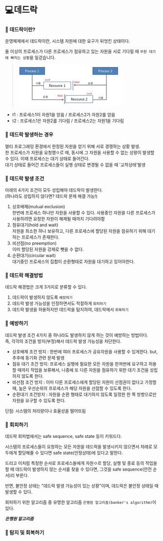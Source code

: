 # 💻데드락

### 🎈 데드락이란?

운영체제에서 데드락이란, 시스템 자원에 대한 요구가 뒤엉킨 상태이다.

둘 이상의 프로세스가 다른 프로세스가 점유하고 있는 자원을 서로 기다릴 때 `무한 대기에 빠지는 상황`을 일걷습니다.

> ![Alt text](image-12.png)
* t1 : 프로세스1이 자원1을 얻음 / 프로세스2가 자원2를 얻음
* t2 : 프로세스1은 자원2를 기다림 / 프로세스2는 자원1을 기다림

### 🎈 데드락 발생하는 경우
멀티 프로그래밍 환경에서 한정된 자원을 얻기 위해 서로 경쟁하는 상황 발생.\
한 프로세스가 자원을 요청했ㅇ르 때, 동시에 그 자원을 사용할 수 없는 상왕이 발생할 수 있다. 이때 프로세스는 대기 상태로 들어간다.\
대기 상태로 들어간 프로세스들이 실행 상태로 변경될 수 없을 때 '교착상태'발생

### 🎈 데드락 발생 조건
아래의 4가지 조건이 모두 성립해야 데드락이 발생한다.\
(하나라도 성립하지 않다면? 데드락 문제 해결 가능!)

1. 상호배제(mutual exclusion)\
한번에 프로세스 하나만 자원을 사용할 수 있다. 사용중인 자원을 다른 프로세스가 사용하려면 요청한 자원이 해제될 때까지 기다려야함
2. 점유대기(hold and wait)\
자원을 최소한 하나 보유하고, 다른 프로세스에 할당된 자원을 점유하기 위해 대기하는 프로세스가 존재한다.
3. 비선점(no preemption)\
이미 할당된 자원을 강제로 뺏을 수 없다.
4. 순환대기(circular wait)\
대기중인 프로세스의 집합이 순환형태로 자원을 대기하고 있어야한다.


### 🎈 데드락 해결방법
데드락 해경법은 크게 3가지로 분류할 수 있다.

1. 데드락이 발생하지 않도록 `예방하기`
2. 데드락 발생 가능성을 인정하면서도 적절하게 `회피하기`
3. 데드락 발생을 허용하지만 데드락을 탐지하여, 데드락에서 `회복하기`


### 🎈 예방하기
데드락 발생 조건 4가지 중 하나라도 발생하지 않게 하는 것이 예방하는 방법이다.\
즉, 각각의 조건을 방지(부정)해서 데드락 발생 가능성을 차단한다.
* 상호배제 조건 방지 : 한번에 여러 프로세스가 공유자원을 사용할 수 있게한다. but, 추후에 동기화 관련 문제 발생
* 점유 대기 조건 방지: 프로세스 실행에 필요한 모든 자원을 한꺼번에 요구하고 허용할 때까지 작업을 보류해서, 나중에 또 다른 자원을 점유하기 위한 대기 조건을 성립하지 않도록 한다.
* 비선점 조건 방지 : 이미 다른 프로세스에게 할당된 자원이 선점권이 없다고 가정할 때, 높은 우선순위의 프로세스가 해당 자원을 선점할 수 있도록 한다.
* 순환대기 조건방지 : 자원을 순환 형태로 대기하지 않도록 일정한 한 쪽 방향으로만 자원을 요구할 수 있도록 한다.

단점: 시스템의 처리량이나 효율성을 떨어뜨림

### 🎈 회피하기
데드락 회피법에서는 safe sequence, safe state 등이 키워드다.

시스템의 프로세스들이 요청하는 모든 자원을 데드락을 발생시키지 않으면서 차례로 모두에게 할당해줄 수 있다면 safe state(안정상태)에 있다고 말한다.

드리고 이처럼 특정한 순서로 프로세스들에게 자원ㅇ르 할당, 실행 및 종료 등의 작업을 할 때 데드락이 발생하지 않는 순서를 찾을 수 있다면, 그것을 safe sequence(안전 순서)리 부른다.

반면, 불안정 상태는 "데드락 발생 가능성이 있는 상황"이며, 데드락은 불안정 상태일 때 발생할 수 있다.

회피하기 위한 알고리즘 중 유명한 알고리즘 `은행원 알고리즘(banker's algorithm)`이 있다.

***은행원 알고리즘***


### 🎈 탐지 및 회복하기
